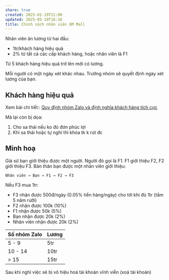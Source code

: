 ```yaml
---
share: true
created: 2025-01-19T21:00
updated: 2025-05-19T16:16
title: Chính sách nhân viên GM Mall
---
```

Nhân viên ăn lương từ hai đầu:
- 1tr/khách hàng hiệu quả
- 2% từ tất cả các cấp khách hàng, hoặc nhân viên là F1

Từ 5 khách hàng hiệu quả trở lên mới có lương. 

Mỗi người có một ngày xét khác nhau. Trưởng nhóm sẽ quyết định ngày xét lương của bạn.

## Khách hàng hiệu quả
Xem bài chi tiết:: [Quy định nhóm Zalo và định nghĩa khách hàng tích cực](./Quy%20%C4%91%E1%BB%8Bnh%20nh%C3%B3m%20Zalo%20v%C3%A0%20%C4%91%E1%BB%8Bnh%20ngh%C4%A9a%20kh%C3%A1ch%20h%C3%A0ng%20t%C3%ADch%20c%E1%BB%B1c.md)

Mà lại còn bị dọa:
1. Cho sa thải nếu ko đủ đơn phúc lợi
2. Khi sa thải hoặc tự nghỉ thì khóa tk k rút đc

## Minh hoạ
Giả sử bạn giới thiệu được một người. Người đó gọi là F1. F1 giới thiệu F2, F2 giới thiệu F3. Bản thân bạn được một nhân viên giới thiệu:
```
Nhân viên → Bạn → F1 → F2 → F3
```
Nếu F3 mua 1tr:
- F3 nhận được 500đ/ngày (0.05% tiền hàng/ngày) cho tới khi đủ 1tr (tầm 5 năm rưỡi)
- F2 nhận được 100k (10%)
- F1 nhận được 50k (5%)
- Bạn nhận được 20k (2%)
- Nhân viên nhận được 20k (2%)

| Số nhóm Zalo | Lương |
| ------------ | ----- |
| 5 - 9        | 5tr   |
| 10 - 14      | 10tr  |
| > 15         | 15tr  |

Sau khi nghỉ việc sẽ bị vô hiệu hoá tài khoản vĩnh viễn (xoá tài khoản)